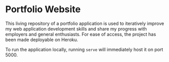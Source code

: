 # Portfolio Website
This living repository of a portfolio application is used to iteratively improve my web application development skills and share my progress with employers and general enthusiasts.
For ease of access, the project has been made deployable on Heroku.

To run the application locally, running `serve` will immediately host it on port 5000.
